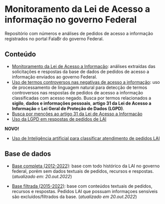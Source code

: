 Monitoramento da Lei de Acesso a informação no governo Federal
================

Repositório com números e análises de pedidos de acesso a informação
registrados no portal FalaBr do governo Federal.

## Conteúdo

- [Monitoramento da Lei de Acesso a
  Informação](https://rdurl0.github.io/monitoramento-lai/00-monitoramento):
  análises extraídas das solicitações e respostas da base de dados de
  pedidos de acesso a informação enviados ao governo Federal.
- [Uso de termos controversos nas negativas de acesso a
  informação](https://rdurl0.github.io/monitoramento-lai/01-negativas-sigilo):
  uso de processamento de linguagem natural para detecção de termos
  controversos nas respostas de pedidos de acesso a informação
  classificadas com acesso negado. Busca por termos relacionados a
  **sigilo**, **dados e informações pessoais**, **artigo 31 da Lei de
  Acesso a Informação** e **Lei Geral de Proteção de Dados (LGPD)**.
- [Busca por menções ao artigo 31 da Lei de Acesso a
  Informação](https://rdurl0.github.io/monitoramento-lai/02-negativas-artigo-31.html)
- [Uso da LGPD em respostas de pedidos de
  LAI](https://rdurl0.github.io/monitoramento-lai/03-uso-da-lgpd-nas-respostas.qmd)

**NOVO!**

- [Uso de Inteligência artificial para classificar atendimento de
  pedidos
  LAI](https://rdurl0.github.io/monitoramento-lai/04-atendimento-lai-vs-decsisoes.html)

## Base de dados

- [Base completa
  (2012-2022)](https://falabr.cgu.gov.br/publico/DownloadDados/DownloadDadosLai.aspx):
  base com todo histórico da LAI no governo federal, porém sem dados
  textuais de pedidos, recursos e respostas. (*atualizado em:
  20.out.2022*)

- [Base filtrada
  (2015-2022)](http://www.consultaesic.cgu.gov.br/busca/_layouts/15/DownloadPedidos/DownloadDados.aspx):
  base com conteúdos textuais de pedidos, recursos e respostas. Pedidos
  LAI que possuam informaçoes sensíveis são excluídos/filtrados da base.
  (*atualizado em 20.out.2022*)
